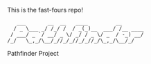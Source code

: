 This is the fast-fours repo!
```
   ___       __  __   ____         __       
  / _ \___ _/ /_/ /  / _(_)__  ___/ /__ ____
 / ___/ _ `/ __/ _ \/ _/ / _ \/ _  / -_) __/
/_/   \_,_/\__/_//_/_//_/_//_/\_,_/\__/_/   
```                                            

Pathfinder Project
